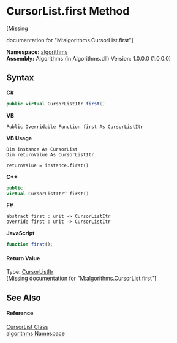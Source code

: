 # CursorList.first Method 
 

\[Missing <summary> documentation for "M:algorithms.CursorList.first"\]

**Namespace:**&nbsp;<a href="82f88b43-fdc9-bc99-9558-75fce96d448f">algorithms</a><br />**Assembly:**&nbsp;Algorithms (in Algorithms.dll) Version: 1.0.0.0 (1.0.0.0)

## Syntax

**C#**<br />
``` C#
public virtual CursorListItr first()
```

**VB**<br />
``` VB
Public Overridable Function first As CursorListItr
```

**VB Usage**<br />
``` VB Usage
Dim instance As CursorList
Dim returnValue As CursorListItr

returnValue = instance.first()
```

**C++**<br />
``` C++
public:
virtual CursorListItr^ first()
```

**F#**<br />
``` F#
abstract first : unit -> CursorListItr 
override first : unit -> CursorListItr 
```

**JavaScript**<br />
``` JavaScript
function first();
```


#### Return Value
Type: <a href="d528b1d7-822b-ed08-2f56-cb5cdae8dffa">CursorListItr</a><br />\[Missing <returns> documentation for "M:algorithms.CursorList.first"\]

## See Also


#### Reference
<a href="a47c70ee-53b6-b746-cbdd-58c1dadbaa4e">CursorList Class</a><br /><a href="82f88b43-fdc9-bc99-9558-75fce96d448f">algorithms Namespace</a><br />